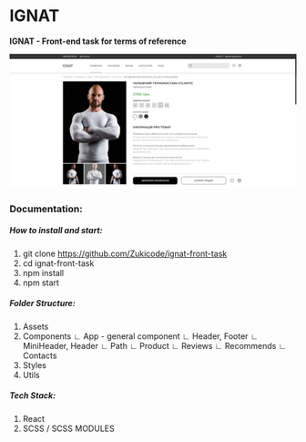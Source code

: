 # IGNAT

**IGNAT - Front-end task for terms of reference**

![Screenshot from website.](./src/assets/for-github.png)

### Documentation:
##### How to install and start:

1. git clone https://github.com/Zukicode/ignat-front-task
2. cd ignat-front-task
3. npm install
4. npm start

##### Folder Structure:

1. Assets
2. Components
∟ App - general component
∟ Header, Footer
∟ MiniHeader, Header
∟ Path 
∟ Product
∟ Reviews
∟ Recommends
∟ Contacts
4. Styles
5. Utils

##### Tech Stack:

1. React
2. SCSS / SCSS MODULES
